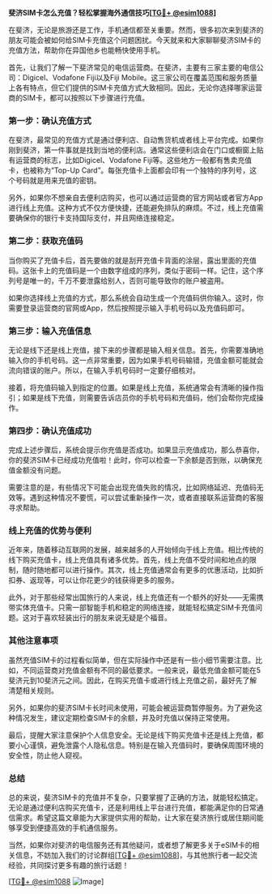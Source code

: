 **斐济SIM卡怎么充值？轻松掌握海外通信技巧[[TG💪+ @esim1088](https://t.me/s/esim1088)]**

在斐济，无论是旅游还是工作，手机通信都至关重要。然而，很多初次来到斐济的朋友可能会被如何给SIM卡充值这个问题困扰。今天就来和大家聊聊斐济SIM卡的充值方法，帮助你在异国他乡也能畅快使用手机。

首先，让我们了解一下斐济常见的电信运营商。在斐济，主要有三家主要的电信公司：Digicel、Vodafone Fiji以及Fiji Mobile。这三家公司在覆盖范围和服务质量上各有特点，但它们提供的SIM卡充值方式大致相同。因此，无论你选择哪家运营商的SIM卡，都可以按照以下步骤进行充值。

### **第一步：确认充值方式**

在斐济，最常见的充值方式是通过便利店、自动售货机或者线上平台完成。如果你刚到斐济，第一件事就是找到当地的便利店。通常这些便利店会在门口或橱窗上贴有运营商的标志，比如Digicel、Vodafone Fiji等。这些地方一般都有售卖充值卡，也被称为“Top-Up Card”。每张充值卡上面都会印有一个独特的序列号，这个号码就是用来充值的密钥。

另外，如果你不想亲自去便利店购买，也可以通过运营商的官方网站或者官方App进行线上充值。这种方式不仅方便快捷，还能避免排队的麻烦。不过，线上充值需要确保你的银行卡支持国际支付，并且网络连接稳定。

### **第二步：获取充值码**

当你购买了充值卡后，首先要做的就是刮开充值卡背面的涂层，露出里面的充值码。这张卡上的充值码是一个由数字组成的序列，类似于密码一样。记住，这个序列号是唯一的，千万不要泄露给别人，否则可能导致你的账户被盗用。

如果你选择线上充值的方式，那么系统会自动生成一个充值码供你输入。这时，你需要登录运营商的官网或App，然后按照提示输入手机号码以及充值码即可。

### **第三步：输入充值信息**

无论是线下还是线上充值，接下来的步骤都是输入相关信息。首先，你需要准确地输入你的手机号码。这一点非常重要，因为如果手机号码输错，充值金额可能就会流向错误的账户。所以，在输入手机号码时一定要仔细核对。

接着，将充值码输入到指定的位置。如果是线上充值，系统通常会有清晰的操作指引；如果是线下充值，则需要告诉店员你的手机号码和充值码，他们会帮你完成操作。

### **第四步：确认充值成功**

完成上述步骤后，系统会提示你充值是否成功。如果显示充值成功，那么恭喜你，你的斐济SIM卡已经成功充值啦！此时，你可以检查一下余额是否到账，以确保充值金额没有问题。

需要注意的是，有些情况下可能会出现充值失败的情况，比如网络延迟、充值码无效等。遇到这种情况不要慌，可以尝试重新操作一次，或者直接联系运营商的客服寻求帮助。

### **线上充值的优势与便利**

近年来，随着移动互联网的发展，越来越多的人开始倾向于线上充值。相比传统的线下购买充值卡，线上充值具有诸多优势。首先，线上充值不受时间和地点的限制，随时随地都可以进行操作。其次，线上充值通常会有更多的优惠活动，比如折扣券、返现等，可以让你花更少的钱获得更多的服务。

此外，对于那些经常出国旅行的人来说，线上充值还有一个额外的好处——无需携带实体充值卡。只需一部智能手机和稳定的网络连接，就能轻松搞定SIM卡充值问题。这对于喜欢轻装出行的朋友来说无疑是个福音。

### **其他注意事项**

虽然充值SIM卡的过程看似简单，但在实际操作中还是有一些小细节需要注意。比如，不同运营商对充值金额有不同的最低要求。一般来说，最低充值金额可能在5斐济元到10斐济元之间。因此，在购买充值卡或进行线上充值之前，最好先了解清楚相关规则。

另外，如果你的斐济SIM卡长时间未使用，可能会被运营商暂停服务。为了避免这种情况发生，建议定期检查SIM卡的余额，并及时充值以保持正常使用。

最后，提醒大家注意保护个人信息安全。无论是线下购买充值卡还是线上充值，都要小心谨慎，避免泄露个人隐私信息。特别是在输入充值码时，要确保周围环境的安全性，防止他人窥视。

### **总结**

总的来说，斐济SIM卡的充值并不复杂，只要掌握了正确的方法，就能轻松搞定。无论是通过便利店购买充值卡，还是利用线上平台进行充值，都能满足你的日常通信需求。希望这篇文章能为大家提供实用的帮助，让大家在斐济旅行或居住期间能够享受到便捷高效的手机通信服务。

当然，如果你对斐济的电信服务还有其他疑问，或者想了解更多关于eSIM卡的相关信息，不妨加入我们的讨论群组[[TG💪+ @esim1088](https://t.me/s/esim1088)]，与其他旅行者一起交流经验，共同探讨更多有趣的旅行话题！

[[TG💪+ @esim1088](https://t.me/s/esim1088) ![Image](https://i.postimg.cc/4NQfJmqS/Snipaste-2025-05-13-00-14-12.png)]